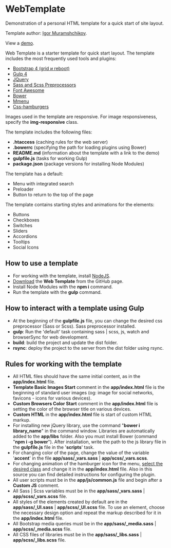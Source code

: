 # WebTemplate
Demonstration of a personal HTML template for a quick start of site layout.<br>

Template author: [Igor Muramshchikov](https://github.com/igor-muram).<br>

View a [demo](https://igor-muram.github.io/webtemplate/index.html).<br>

Web Template is a starter template for quick start layout. The template includes the most frequently used tools and plugins:<br>

* [Bootstrap 4 (grid и reboot)](https://bootstrap-4.ru)
* [Gulp 4](https://gulpjs.com)
* [JQuery](https://jquery.com)
* [Sass and Scss Preprocessors](https://sass-scss.ru)
* [Font Awesome](https://fontawesome.com)
* [Bower](https://bower.io)
* [Mmenu](https://mmenujs.com)
* [Css-hamburgers](https://jonsuh.com/hamburgers/)

Images used in the template are responsive. For image responsiveness, specify the <b>img-responsive</b> class.<br>

The template includes the following files:<br>

* <b>.htaccess</b> (caching rules for the web server)
* <b>.bowerrc</b> (specifying the path for loading plugins using Bower)
* <b>README.md</b> (information about the template with a link to the demo)
* <b>gulpfile.js</b> (tasks for working Gulp)
* <b>package.json</b> (package versions for installing Node Modules)

The template has a default:<br>

* Menu with integrated search
* Preloader
* Button to return to the top of the page

The template contains starting styles and animations for the elements:<br>

* Buttons
* Checkboxes
* Switches
* Sliders
* Accordions
* Tooltips
* Social Icons

## How to use a template

* For working with the template, install [NodeJS](https://nodejs.org/en/).
* [Download](#) the <b>Web Template</b> from the GitHub page.
* Install Node Modules with the <b>npm i</b> command.
* Run the template with the <b>gulp</b> command.

## How to interact with a template using Gulp

* At the beginning of the <b>gulpfile.js</b> file, you can change the desired css preprocessor (Sass or Scss). Sass preprocessor installed.
* <b>gulp</b>: Run the 'default' task containing sass | scss, js, watch and browserSync for web development.
* <b>build</b>: build the project and update the dist folder.
* <b>rsync</b>: deploy the project to the server from the dist folder using rsync.

## Rules for working with the template

* All HTML files should have the same initial content, as in the <b>app/index.html</b> file.
* <b>Template Basic Images Start</b> comment in the <b>app/index.html</b> file is the beginning of standard user images (og: image for social networks, favicons - icons for various devices).
* <b>Custom Browsers Color Start</b> comment in the <b>app/index.html</b> file is setting the color of the browser title on various devices.
* <b>Custom HTML</b> in the <b>app/index.html</b> file is start of custom HTML markup.
* For installing new jQuery library, use the command "<b>bower i library_name</b>" in the command window. Libraries are automatically added to the <b>app/libs</b> folder. Also you must install Bower (command "<b>npm i -g bower</b>"). After installation, write the path to the js library file in the <b>gulpfile.js</b> file in the '<b>scripts</b>' task.
* For changing color of the page, change the value of the variable '<b>accent</b>' in the file <b>app/sass/_vars.sass</b> | <b>app/scss/_vars.scss</b>.
* For changing animation of the hamburger icon for the menu, [select the desired class](https://jonsuh.com/hamburgers/) and change it in the <b>app/index.html</b> file. Also in this source you can find detailed instructions for configuring the plugin.
* All user scripts must be in the <b>app/js/common.js</b> file and begin after a <b>Custom JS</b> comment.
* All Sass | Scss variables must be in the <b>app/sass/_vars.sass</b> | <b>app/scss/_vars.scss</b> file.
* All styles of the elements created by default are in the <b>app/sass/_UI.sass</b> | <b>app/scss/_UI.scss</b> file. To use an element, choose the necessary design option and repeat the markup described for it in the <b>app/index.html</b> file.
* All Bootstrap media queries must be in the <b>app/sass/_media.sass</b> | <b>app/scss/_media.scss</b> file.
* All CSS files of libraries must be in the <b>app/sass/_libs.sass</b> | <b>app/scss/_libs.scss</b> file.
